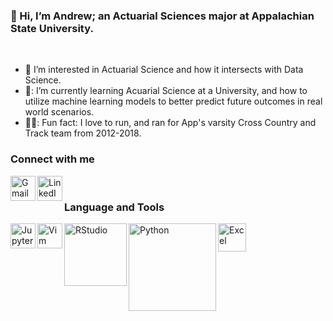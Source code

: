 ### 👋 Hi, I’m Andrew; an Actuarial Sciences major at Appalachian State University.

<br />

- 👀 I’m interested in Actuarial Science and how it intersects with Data Science.
- 🏫: I’m currently learning Acuarial Science at a University, and how to utilize machine learning models to better predict future outcomes in real world scenarios.
- 🏃‍♂️: Fun fact: I love to run, and ran for App's varsity Cross Country and Track team from 2012-2018.

### Connect with me
[<img align="left" alt="Gmail" width="40px" src="https://img.icons8.com/fluency/48/000000/gmail-new.png" />](vandenbergam@appstate.edu)
[<img align="left" alt="LinkedIn" width="40px" src="https://img.icons8.com/color/48/000000/linkedin.png" />](https://www.linkedin.com/in/andrew-vandenberg-676290b8/?trk=public-profile-join-page)

<br />

### Language and Tools
<img align="left" alt="Jupyter Notebook" width="40px" src="https://github.com/jupyter/jupyter.github.io/blob/master/assets/main-logo.svg" />
<img align="left" alt="Vim" width="40px" src="https://user-images.githubusercontent.com/8083855/30329899-bffb884c-97e4-11e7-8b93-f8e4bed7338a.png" />
<img align="left" alt="RStudio" width="100px" src="https://www.rstudio.com/wp-content/uploads/2018/10/RStudio-Logo.png" />
<img align="left" alt="Python" width="140px" src="https://www.python.org/static/community_logos/python-logo-master-v3-TM.png" />
<img align="left" alt="Excel" width="45px" src="https://img.icons8.com/color/48/000000/ms-excel.png" />
<!--<img align="left" alt="Java" width="45px" src="https://img.icons8.com/ios/50/000000/java-files--v1.png" />

